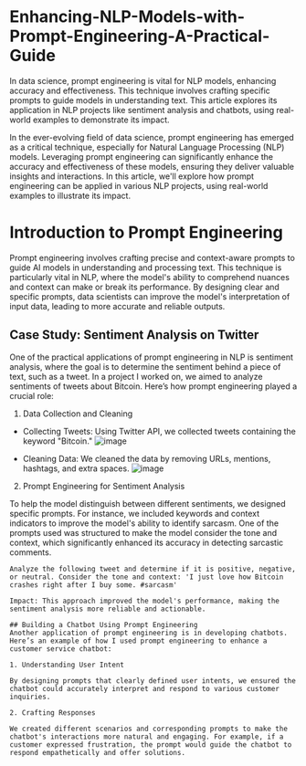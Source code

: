 # Enhancing-NLP-Models-with-Prompt-Engineering-A-Practical-Guide
In data science, prompt engineering is vital for NLP models, enhancing accuracy and effectiveness. This technique involves crafting specific prompts to guide models in understanding text. This article explores its application in NLP projects like sentiment analysis and chatbots, using real-world examples to demonstrate its impact.

In the ever-evolving field of data science, prompt engineering has emerged as a critical technique, especially for Natural Language Processing (NLP) models. Leveraging prompt engineering can significantly enhance the accuracy and effectiveness of these models, ensuring they deliver valuable insights and interactions. In this article, we'll explore how prompt engineering can be applied in various NLP projects, using real-world examples to illustrate its impact.

# Introduction to Prompt Engineering

Prompt engineering involves crafting precise and context-aware prompts to guide AI models in understanding and processing text. This technique is particularly vital in NLP, where the model's ability to comprehend nuances and context can make or break its performance. By designing clear and specific prompts, data scientists can improve the model's interpretation of input data, leading to more accurate and reliable outputs.

## Case Study: Sentiment Analysis on Twitter
One of the practical applications of prompt engineering in NLP is sentiment analysis, where the goal is to determine the sentiment behind a piece of text, such as a tweet. In a project I worked on, we aimed to analyze sentiments of tweets about Bitcoin. Here’s how prompt engineering played a crucial role:

1. Data Collection and Cleaning

* Collecting Tweets: Using Twitter API, we collected tweets containing the keyword "Bitcoin."
![image](https://github.com/Hagar-zakaria/Enhancing-NLP-Models-with-Prompt-Engineering-A-Practical-Guide/assets/93611934/17f625d0-3a5a-4e7c-9db1-a45de4deafa9)

* Cleaning Data: We cleaned the data by removing URLs, mentions, hashtags, and extra spaces.
![image](https://github.com/Hagar-zakaria/Enhancing-NLP-Models-with-Prompt-Engineering-A-Practical-Guide/assets/93611934/7c0dc621-f4fe-4025-aab2-b3e0c602de61)

2.  Prompt Engineering for Sentiment Analysis

To help the model distinguish between different sentiments, we designed specific prompts. For instance, we included keywords and context indicators to improve the model's ability to identify sarcasm. One of the prompts used was structured to make the model consider the tone and context, which significantly enhanced its accuracy in detecting sarcastic comments.

```plaintext
Analyze the following tweet and determine if it is positive, negative, or neutral. Consider the tone and context: 'I just love how Bitcoin crashes right after I buy some. #sarcasm'

Impact: This approach improved the model's performance, making the sentiment analysis more reliable and actionable.

## Building a Chatbot Using Prompt Engineering
Another application of prompt engineering is in developing chatbots. Here’s an example of how I used prompt engineering to enhance a customer service chatbot:

1. Understanding User Intent

By designing prompts that clearly defined user intents, we ensured the chatbot could accurately interpret and respond to various customer inquiries.

2. Crafting Responses

We created different scenarios and corresponding prompts to make the chatbot's interactions more natural and engaging. For example, if a customer expressed frustration, the prompt would guide the chatbot to respond empathetically and offer solutions.

